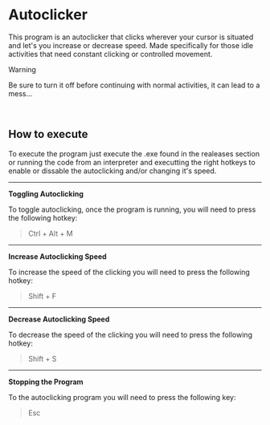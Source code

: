 # Autoclicker

This program is an autoclicker that clicks wherever your cursor is situated and let's you increase or decrease speed. Made specifically for those idle activities that need constant clicking or controlled movement.

>[!Warning]
> Be sure to turn it off before continuing with normal activities, it can lead to a mess...

<br>

## How to execute

To execute the program just execute the .exe found in the realeases section or running the code from an interpreter and executting the right hotkeys to enable or dissable the autoclicking and/or changing it's speed.

---

**Toggling Autoclicking**

To toggle autoclicking, once the program is running, you will need to press the following hotkey:

> Ctrl + Alt + M

---

**Increase Autoclicking Speed**

To increase the speed of the clicking you will need to press the following hotkey:

> Shift + F

---

**Decrease Autoclicking Speed**

To decrease the speed of the clicking you will need to press the following hotkey:

> Shift + S

---

**Stopping the Program**

To the autoclicking program you will need to press the following key:

> Esc